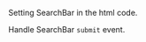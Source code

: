 Setting SearchBar in the html code.
<snippet id='clear-text-search-bar-xml'/>

Handle SearchBar `submit` event.
<snippet id='clear-search-bar-code'/>